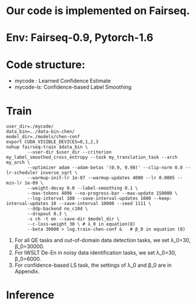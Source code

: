 # Our code is implemented on Fairseq.

# Env: Fairseq-0.9, Pytorch-1.6
# Code structure:
- mycode : Learned Confidence Estimate
- mycode-ls: Confidence-based Label Smoothing

# Train
```
user_dir=./mycode/
data_bin=../data-bin-chen/
model_dir=./models/chen-conf
export CUDA_VISIBLE_DEVICES=0,1,2,3
nohup fairseq-train $data_bin \
        --user-dir $user_dir --criterion my_label_smoothed_cross_entropy --task my_translation_task --arch my_arch \
        --optimizer adam --adam-betas '(0.9, 0.98)' --clip-norm 0.0 --lr-scheduler inverse_sqrt \
        --warmup-init-lr 1e-07 --warmup-updates 4000 --lr 0.0005 --min-lr 1e-09 \
        --weight-decay 0.0 --label-smoothing 0.1 \
        --max-tokens 4096 --no-progress-bar --max-update 150000 \
        --log-interval 100 --save-interval-updates 1000 --keep-interval-updates 10 --save-interval 10000 --seed 1111 \
        --ddp-backend no_c10d \
        --dropout 0.3 \
        -s ch -t en --save-dir $model_dir \
        --c-loss-weight 30 \ # λ_0 in equation(8)
        --beta 30000 > log.train-chen-conf &   # β_0 in equation (8)
```

1. For all QE tasks and out-of-domain data detection tasks, we set λ_0=30, β_0=30000.
2. For IWSLT De-En in noisy data identification tasks, we set λ_0=30, β_0=6000.
3. For confidence-based LS task, the settings of λ_0 and β_0 are in Appendix. 

# Inference
```fairseq-generate $test_path --max-tokens 4200 --user-dir $user_dir --criterion my_label_smoothed_cross_entropy --task translation --path $model_path -s ch -t en --beam 4 --remove-bpe > $tgt.txt &
```